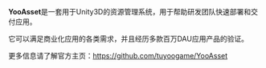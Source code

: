 **YooAsset**是一套用于Unity3D的资源管理系统，用于帮助研发团队快速部署和交付应用。

它可以满足商业化应用的各类需求，并且经历多款百万DAU应用产品的验证。

更多信息请了解官方主页：https://github.com/tuyoogame/YooAsset

